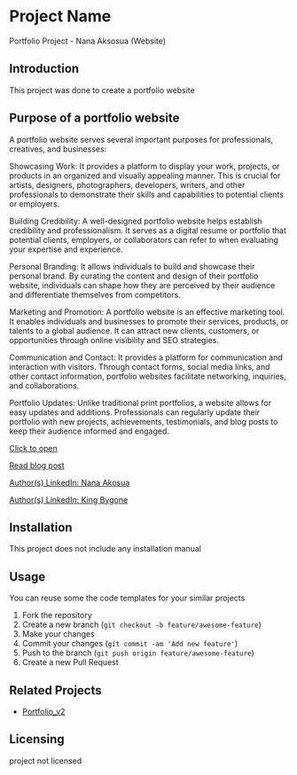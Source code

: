 # Project Name

Portfolio Project - Nana Aksosua (Website)

## Introduction

This project was done to create a portfolio website
## Purpose of a portfolio website
A portfolio website serves several important purposes for professionals, creatives, and businesses:

Showcasing Work: It provides a platform to display your work, projects, or products in an organized and visually appealing manner. This is crucial for artists, designers, photographers, developers, writers, and other professionals to demonstrate their skills and capabilities to potential clients or employers.

Building Credibility: A well-designed portfolio website helps establish credibility and professionalism. It serves as a digital resume or portfolio that potential clients, employers, or collaborators can refer to when evaluating your expertise and experience.

Personal Branding: It allows individuals to build and showcase their personal brand. By curating the content and design of their portfolio website, individuals can shape how they are perceived by their audience and differentiate themselves from competitors.

Marketing and Promotion: A portfolio website is an effective marketing tool. It enables individuals and businesses to promote their services, products, or talents to a global audience. It can attract new clients, customers, or opportunities through online visibility and SEO strategies.

Communication and Contact: It provides a platform for communication and interaction with visitors. Through contact forms, social media links, and other contact information, portfolio websites facilitate networking, inquiries, and collaborations.

Portfolio Updates: Unlike traditional print portfolios, a website allows for easy updates and additions. Professionals can regularly update their portfolio with new projects, achievements, testimonials, and blog posts to keep their audience informed and engaged.


[Click to open](https://nanaodame.netlify.app)

[Read blog post](https://example.com)

[Author(s) LinkedIn: Nana Akosua](http://www.linkedin.com/in/nana-akosua-odame-addae-3b5bb8206)

[Author(s) LinkedIn: King Bygone](https://gh.linkedin.com/in/kingbygone)

## Installation
This project does not include any installation manual

## Usage
You can reuse some the code templates for your similar projects


1. Fork the repository
2. Create a new branch (`git checkout -b feature/awesome-feature`)
3. Make your changes
4. Commit your changes (`git commit -am 'Add new feature'`)
5. Push to the branch (`git push origin feature/awesome-feature`)
6. Create a new Pull Request

## Related Projects
- [Portfolio_v2](https://github.com/NanaOdamme/portfolio_v2)


## Licensing
project not licensed
